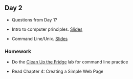 ## Day 2

* Questions from Day 1?

* Intro to computer principles. [Slides](https://docs.google.com/presentation/d/1pi7ssn5k7oeedej52lWJ054KLH37sNoUNz9Dayjh-Cg/edit?usp=sharing)

* Command Line/Unix. [Slides](https://docs.google.com/presentation/d/1O3iCp222VRb7zsvek4IpdLkOH3cjDdVsjrdDwkxLs0k/edit?usp=sharing)


### Homework

* Do the [Clean Up the Fridge](https://github.com/sarahrose26/command-line-refrigerator-lab) lab for command line practice

* Read Chapter 4: Creating a Simple Web Page
